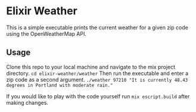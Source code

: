 # Elixir Weather

This is a simple executable prints the current weather for a given zip code using the OpenWeatherMap API.

## Usage

Clone this repo to your local machine and navigate to the mix project directory.
`cd elixir-weather/weather`
Then run the executable and enter a zip code as a second argument.
`./weather 97210
"It is currently 48.43 degrees in Portland with moderate rain."
`

If you would like to play with the code yourself run `mix escript.build` after making changes.
